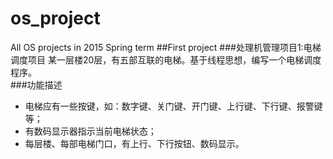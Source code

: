 # os_project
All OS projects in 2015 Spring term
##First project
###处理机管理项目1:电梯调度项目
某一层楼20层，有五部互联的电梯。基于线程思想，编写一个电梯调度程序。<br>
###功能描述
<ul>
<li>电梯应有一些按键，如：数字键、关门键、开门键、上行键、下行键、报警键等；</li>
<li>有数码显示器指示当前电梯状态；</li>
<li>每层楼、每部电梯门口，有上行、下行按钮、数码显示。</li>
</ul>
